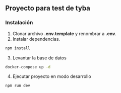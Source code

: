 ## Proyecto para test de tyba
### Instalación

1. Clonar archivo **.env.template** y renombrar a **.env**.
2. Instalar dependencias.
```bash
npm install
```
3. Levantar la base de datos
```bash
docker-compose up -d
```

4. Ejecutar proyecto en modo desarrollo
```bash
npm run dev
```


